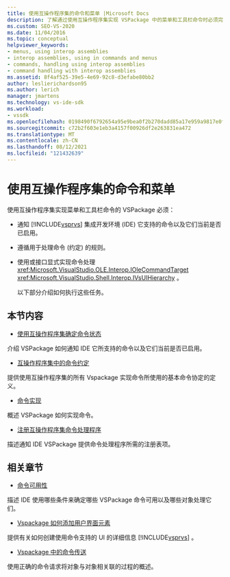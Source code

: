 ```yaml
---
title: 使用互操作程序集的命令和菜单 |Microsoft Docs
description: 了解通过使用互操作程序集实现 VSPackage 中的菜单和工具栏命令时必须完成的任务。
ms.custom: SEO-VS-2020
ms.date: 11/04/2016
ms.topic: conceptual
helpviewer_keywords:
- menus, using interop assemblies
- interop assemblies, using in commands and menus
- commands, handling using interop assemblies
- command handling with interop assemblies
ms.assetid: 8f4af525-39e5-4e69-92c8-d3efabe80bb2
author: leslierichardson95
ms.author: lerich
manager: jmartens
ms.technology: vs-ide-sdk
ms.workload:
- vssdk
ms.openlocfilehash: 0198490f6792654a95e9bea0f2b270dadd85a17e959a9817e0f74165a14a11bd
ms.sourcegitcommit: c72b2f603e1eb3a4157f00926df2e263831ea472
ms.translationtype: MT
ms.contentlocale: zh-CN
ms.lasthandoff: 08/12/2021
ms.locfileid: "121432639"
---
```

# <a name="commands-and-menus-that-use-interop-assemblies"></a>使用互操作程序集的命令和菜单
使用互操作程序集实现菜单和工具栏命令的 VSPackage 必须：

- 通知 [!INCLUDE[vsprvs](../../code-quality/includes/vsprvs_md.md)] 集成开发环境 (IDE) 它支持的命令以及它们当前是否已启用。

- 遵循用于处理命令 (约定) 的规则。

- 使用或接口显式实现命令处理 <xref:Microsoft.VisualStudio.OLE.Interop.IOleCommandTarget> <xref:Microsoft.VisualStudio.Shell.Interop.IVsUIHierarchy> 。

  以下部分介绍如何执行这些任务。

## <a name="in-this-section"></a>本节内容
- [使用互操作程序集确定命令状态](../../extensibility/internals/determining-command-status-by-using-interop-assemblies.md)

 介绍 VSPackage 如何通知 IDE 它所支持的命令以及它们当前是否已启用。

- [互操作程序集中的命令约定](../../extensibility/internals/command-contracts-in-interop-assemblies.md)

 提供使用互操作程序集的所有 Vspackage 实现命令所使用的基本命令协定的定义。

- [命令实现](../../extensibility/internals/command-implementation.md)

 概述 VSPackage 如何实现命令。

- [注册互操作程序集命令处理程序](../../extensibility/internals/registering-interop-assembly-command-handlers.md)

 描述通知 IDE VSPackage 提供命令处理程序所需的注册表项。

## <a name="related-sections"></a>相关章节
- [命令可用性](../../extensibility/internals/command-availability.md)

 描述 IDE 使用哪些条件来确定哪些 VSPackage 命令可用以及哪些对象处理它们。

- [Vspackage 如何添加用户界面元素](../../extensibility/internals/how-vspackages-add-user-interface-elements.md)

 提供有关如何创建使用命令支持的 UI 的详细信息 [!INCLUDE[vsprvs](../../code-quality/includes/vsprvs_md.md)] 。

- [Vspackage 中的命令传送](../../extensibility/internals/command-routing-in-vspackages.md)

 使用正确的命令请求将对象与对象相关联的过程的概述。
